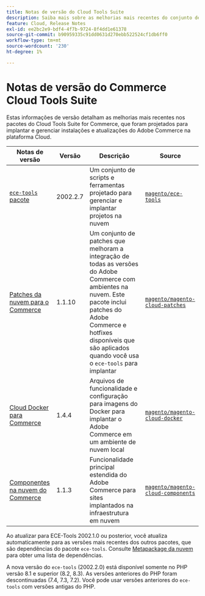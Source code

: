 ```yaml
---
title: Notas de versão do Cloud Tools Suite
description: Saiba mais sobre as melhorias mais recentes do conjunto de ferramentas da nuvem para o Adobe Commerce.
feature: Cloud, Release Notes
exl-id: ee2bc2e9-bdf4-4f7b-9724-8f4dd1e61378
source-git-commit: b90959335c91dd0631d270ebb522524cf1db6ff0
workflow-type: tm+mt
source-wordcount: '230'
ht-degree: 1%

---
```


# Notas de versão do Commerce Cloud Tools Suite

Estas informações de versão detalham as melhorias mais recentes nos pacotes do Cloud Tools Suite for Commerce, que foram projetados para implantar e gerenciar instalações e atualizações do Adobe Commerce na plataforma Cloud.

| Notas de versão | Versão | Descrição | Source |
| ----------------- |----------| ---------------------------------------- | --------------------------- |
| [`ece-tools` pacote](ece-tools-package.md) | 2002.2.7 | Um conjunto de scripts e ferramentas projetado para gerenciar e implantar projetos na nuvem | [`magento/ece-tools`](https://github.com/magento/ece-tools/tree/2002.2.7) |
| [Patches da nuvem para o Commerce](cloud-patches.md) | 1.1.10 | Um conjunto de patches que melhoram a integração de todas as versões do Adobe Commerce com ambientes na nuvem. Este pacote inclui patches do Adobe Commerce e hotfixes disponíveis que são aplicados quando você usa o `ece-tools` para implantar | [`magento/magento-cloud-patches`](https://github.com/magento/magento-cloud-patches/tree/1.1.10) |
| [Cloud Docker para Commerce](cloud-docker.md) | 1.4.4 | Arquivos de funcionalidade e configuração para imagens do Docker para implantar o Adobe Commerce em um ambiente de nuvem local | [`magento/magento-cloud-docker`](https://github.com/magento/magento-cloud-docker/tree/1.4.4) |
| [Componentes na nuvem do Commerce](cloud-components.md) | 1.1.3 | Funcionalidade principal estendida do Adobe Commerce para sites implantados na infraestrutura em nuvem | [`magento/magento-cloud-components`](https://github.com/magento/magento-cloud-components/tree/1.1.3) |

Ao atualizar para ECE-Tools 2002.1.0 ou posterior, você atualiza automaticamente para as versões mais recentes dos outros pacotes, que são dependências do pacote `ece-tools`. Consulte [Metapackage da nuvem](../development/overview.md#cloud-metapackage) para obter uma lista de dependências.

A nova versão do `ece-tools` (2002.2.0) está disponível somente no PHP versão 8.1 e superior (8.2, 8.3). As versões anteriores do PHP foram descontinuadas (7.4, 7.3, 7.2). Você pode usar versões anteriores do `ece-tools` com versões antigas do PHP.
